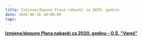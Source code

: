 ```yaml
---
title: Izmjene/dopune Plana nabavki za 2020. godinu
date: 2020-06-16 10:00:00
tags:
---
```

<b><a href="/uploads/Izmjene-dopune-Plana-nabavki-za-2020.pdf">Izmjene/dopune Plana nabavki za 2020. godinu - O.Š. "Vareš"</a></b>
